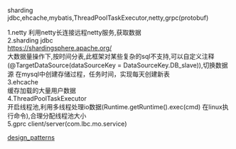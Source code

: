 
sharding jdbc,ehcache,mybatis,ThreadPoolTaskExecutor,netty,grpc(protobuf)   

1.netty
利用netty长连接远程netty服务,获取数据  
2.sharding jdbc  
https://shardingsphere.apache.org/  
大数据量操作下,按时间分表,此框架对某些复杂的sql不支持,可以自定义注释(@TargetDataSource(dataSourceKey = DataSourceKey.DB_slave)),切换数据源
在mysql中创建存储过程，任务时间，实现每天创建新表  
3.ehcache  
缓存加载的大量用户数据  
4.ThreadPoolTaskExecutor  
开启线程池,利用多线程处理io数据(Runtime.getRuntime().exec(cmd) 在linux执行命令),合理分配线程池大小  
5.gprc client/server(com.lbc.mo.service)  

[design_patterns](https://sourcemaking.com/design_patterns)

